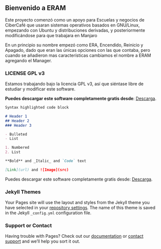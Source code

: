 ## Bienvenido a ERAM

Este proyecto comenzó como un apoyo para Escuelas y negocios de CiberCafé que usaran sistemas operativos basados en GNU/Linux, empezando con Ubuntu y distribuciones derivadas, y posteriormente modificándose para que trabajara en Manjaro

En un principio su nombre empezó como ERA, Encendido, Reinicio y Apagado, dado que eran las únicas opciones con las que contaba, pero cuando se añadieron mas características cambiamos el nombre a ERAM agregando el Manager.

### LICENSE GPL v3 

Estamos trabajando bajo la licencia GPL v3, así que siéntase libre de estudiar y modificar este software.


**Puedes descargar este software completamente gratis desde**: 
[Descarga](https://github.com/KajiiNarumi/ERAM/archive/master.zip).




```markdown
Syntax highlighted code block

# Header 1
## Header 2
### Header 3

- Bulleted
- List

1. Numbered
2. List

**Bold** and _Italic_ and `Code` text

[Link](url) and ![Image](src)
```

Puedes descargar este software completamente gratis desde: 
[Descarga](https://github.com/KajiiNarumi/ERAM/archive/master.zip).

### Jekyll Themes

Your Pages site will use the layout and styles from the Jekyll theme you have selected in your [repository settings](https://github.com/KajiiNarumi/ERAM/settings). The name of this theme is saved in the Jekyll `_config.yml` configuration file.

### Support or Contact

Having trouble with Pages? Check out our [documentation](https://help.github.com/categories/github-pages-basics/) or [contact support](https://github.com/contact) and we’ll help you sort it out.
